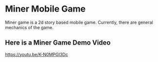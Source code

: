 # Miner Mobile Game
 Miner game is a 2d story based mobile game. Currently, there are general mechanics of the game.
 
## Here is a Miner Game Demo Video
 https://youtu.be/K-N0MPGI3Dc
